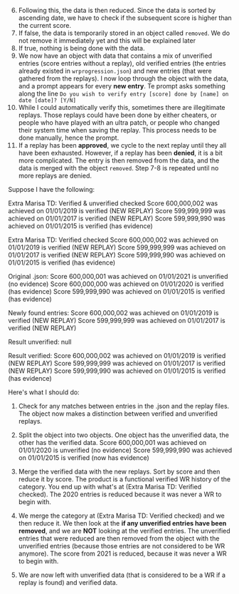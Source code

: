 6. Following this, the data is then reduced. Since the data is sorted by ascending date, we have to check if the subsequent score is higher than the current score.
 1. If false, the data is temporarily stored in an object called ``removed``. We do not remove it immediately yet and this will be explained later
 2. If true, nothing is being done with the data.
7. We now have an object with data that contains a mix of unverified entries (score entries without a replay), old verified entries (the entries already existed in ``wrprogression.json``) and new entries (that were gathered from the replays).  I now loop through the object with the data, and a prompt appears for every **new entry**. Te prompt asks something along the line ``Do you wish to verify entry [score] done by [name] on date [date]? [Y/N]``
 1. While I could automatically verify this, sometimes there are illegitimate replays. Those replays could have been done by either cheaters, or people who have played with an ultra patch, or people who changed their system time when saving the replay. This process needs to be done manually, hence the prompt.
8. If a replay has been **approved**, we cycle to the next replay until they all have been exhausted. However, if a replay has been **denied**, it is a bit more complicated. The entry is then removed from the data, and the data is merged with the object ``removed``. Step 7-8 is repeated until no more replays are denied.


Suppose I have the following:

Extra Marisa TD: Verified & unverified checked
Score 600,000,002 was achieved on 01/01/2019 is verified (NEW REPLAY)
Score 599,999,999 was achieved on 01/01/2017 is verified (NEW REPLAY)
Score 599,999,990 was achieved on 01/01/2015 is verified (has evidence)

Extra Marisa TD: Verified checked
Score 600,000,002 was achieved on 01/01/2019 is verified (NEW REPLAY)
Score 599,999,999 was achieved on 01/01/2017 is verified (NEW REPLAY)
Score 599,999,990 was achieved on 01/01/2015 is verified (has evidence)

Original .json:
Score 600,000,001 was achieved on 01/01/2021 is unverified (no evidence)
Score 600,000,000 was achieved on 01/01/2020 is verified (has evidence)
Score 599,999,990 was achieved on 01/01/2015 is verified (has evidence)

Newly found entries:
Score 600,000,002 was achieved on 01/01/2019 is verified (NEW REPLAY)
Score 599,999,999 was achieved on 01/01/2017 is verified (NEW REPLAY)

Result unverified:
null

Result verified:
Score 600,000,002 was achieved on 01/01/2019 is verified (NEW REPLAY)
Score 599,999,999 was achieved on 01/01/2017 is verified (NEW REPLAY)
Score 599,999,990 was achieved on 01/01/2015 is verified (has evidence)

Here's what I should do:

1. Check for any matches between entries in the .json and the replay files. The object now makes a distinction between verified and unverified replays.

2. Split the object into two objects. One object has the unverified data, the other has the verified data.
Score 600,000,001 was achieved on 01/01/2020 is unverified (no evidence)
Score 599,999,990 was achieved on 01/01/2015 is verified (now has evidence)

3. Merge the verified data with the new replays. Sort by score and then reduce it by score. The product is a functional verified WR history of the category.
You end up with what's at (Extra Marisa TD: Verified checked). The 2020 entries is reduced because it was never a WR to begin with.

4. We merge the category at (Extra Marisa TD: Verified checked) and we then reduce it. We then look at the **if any unverified entries have been removed**, and we are **NOT** looking at the verified entries. The unverified entries that were reduced are then removed from the object with the unverified entries (because those entries are not considered to be WR anymore).
The score from 2021 is reduced, because it was never a WR to begin with.

5. We are now left with unverified data (that is considered to be a WR if a replay is found) and verified data.

